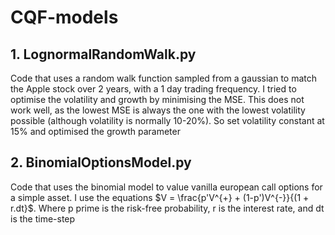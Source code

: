 # CQF-models

## 1. LognormalRandomWalk.py

Code that uses a random walk function sampled from a gaussian to match the Apple stock over 2 years, with a 1 day trading frequency. I tried to optimise the volatility and growth by minimising the MSE. This does not work well, as the lowest MSE is always the one with the lowest volatility possible (although volatility is normally 10-20%). So set volatility constant at 15% and optimised the growth parameter

## 2. BinomialOptionsModel.py

Code that uses the binomial model to value vanilla european call options for a simple asset. I use the equations $V = \frac{p'V^{+} + (1-p')V^{-}}{(1 + r.dt}$. Where p prime is the risk-free probability, r is the interest rate, and dt is the time-step
